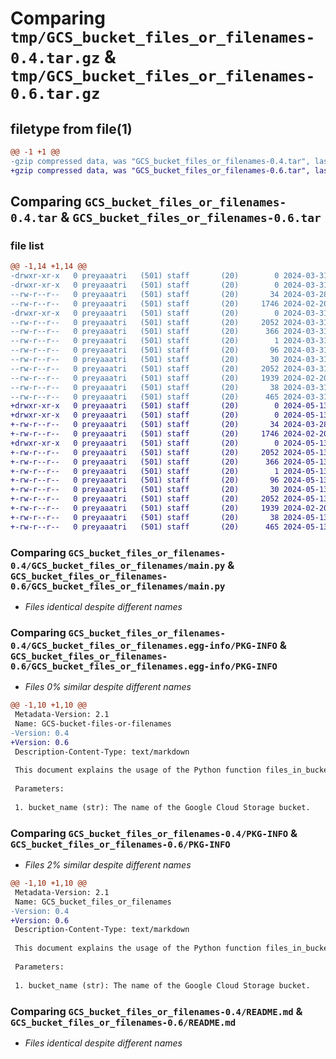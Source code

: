 # Comparing `tmp/GCS_bucket_files_or_filenames-0.4.tar.gz` & `tmp/GCS_bucket_files_or_filenames-0.6.tar.gz`

## filetype from file(1)

```diff
@@ -1 +1 @@
-gzip compressed data, was "GCS_bucket_files_or_filenames-0.4.tar", last modified: Sun Mar 31 20:32:45 2024, max compression
+gzip compressed data, was "GCS_bucket_files_or_filenames-0.6.tar", last modified: Mon May 13 03:00:14 2024, max compression
```

## Comparing `GCS_bucket_files_or_filenames-0.4.tar` & `GCS_bucket_files_or_filenames-0.6.tar`

### file list

```diff
@@ -1,14 +1,14 @@
-drwxr-xr-x   0 preyaaatri   (501) staff       (20)        0 2024-03-31 20:32:45.353442 GCS_bucket_files_or_filenames-0.4/
-drwxr-xr-x   0 preyaaatri   (501) staff       (20)        0 2024-03-31 20:32:45.352457 GCS_bucket_files_or_filenames-0.4/GCS_bucket_files_or_filenames/
--rw-r--r--   0 preyaaatri   (501) staff       (20)       34 2024-03-28 02:25:21.000000 GCS_bucket_files_or_filenames-0.4/GCS_bucket_files_or_filenames/__init__.py
--rw-r--r--   0 preyaaatri   (501) staff       (20)     1746 2024-02-20 17:18:40.000000 GCS_bucket_files_or_filenames-0.4/GCS_bucket_files_or_filenames/main.py
-drwxr-xr-x   0 preyaaatri   (501) staff       (20)        0 2024-03-31 20:32:45.353162 GCS_bucket_files_or_filenames-0.4/GCS_bucket_files_or_filenames.egg-info/
--rw-r--r--   0 preyaaatri   (501) staff       (20)     2052 2024-03-31 20:32:45.000000 GCS_bucket_files_or_filenames-0.4/GCS_bucket_files_or_filenames.egg-info/PKG-INFO
--rw-r--r--   0 preyaaatri   (501) staff       (20)      366 2024-03-31 20:32:45.000000 GCS_bucket_files_or_filenames-0.4/GCS_bucket_files_or_filenames.egg-info/SOURCES.txt
--rw-r--r--   0 preyaaatri   (501) staff       (20)        1 2024-03-31 20:32:45.000000 GCS_bucket_files_or_filenames-0.4/GCS_bucket_files_or_filenames.egg-info/dependency_links.txt
--rw-r--r--   0 preyaaatri   (501) staff       (20)       96 2024-03-31 20:32:45.000000 GCS_bucket_files_or_filenames-0.4/GCS_bucket_files_or_filenames.egg-info/entry_points.txt
--rw-r--r--   0 preyaaatri   (501) staff       (20)       30 2024-03-31 20:32:45.000000 GCS_bucket_files_or_filenames-0.4/GCS_bucket_files_or_filenames.egg-info/top_level.txt
--rw-r--r--   0 preyaaatri   (501) staff       (20)     2052 2024-03-31 20:32:45.353320 GCS_bucket_files_or_filenames-0.4/PKG-INFO
--rw-r--r--   0 preyaaatri   (501) staff       (20)     1939 2024-02-20 20:18:04.000000 GCS_bucket_files_or_filenames-0.4/README.md
--rw-r--r--   0 preyaaatri   (501) staff       (20)       38 2024-03-31 20:32:45.353478 GCS_bucket_files_or_filenames-0.4/setup.cfg
--rw-r--r--   0 preyaaatri   (501) staff       (20)      465 2024-03-31 20:32:01.000000 GCS_bucket_files_or_filenames-0.4/setup.py
+drwxr-xr-x   0 preyaaatri   (501) staff       (20)        0 2024-05-13 03:00:14.349738 GCS_bucket_files_or_filenames-0.6/
+drwxr-xr-x   0 preyaaatri   (501) staff       (20)        0 2024-05-13 03:00:14.348790 GCS_bucket_files_or_filenames-0.6/GCS_bucket_files_or_filenames/
+-rw-r--r--   0 preyaaatri   (501) staff       (20)       34 2024-03-28 02:25:21.000000 GCS_bucket_files_or_filenames-0.6/GCS_bucket_files_or_filenames/__init__.py
+-rw-r--r--   0 preyaaatri   (501) staff       (20)     1746 2024-02-20 17:18:40.000000 GCS_bucket_files_or_filenames-0.6/GCS_bucket_files_or_filenames/main.py
+drwxr-xr-x   0 preyaaatri   (501) staff       (20)        0 2024-05-13 03:00:14.349470 GCS_bucket_files_or_filenames-0.6/GCS_bucket_files_or_filenames.egg-info/
+-rw-r--r--   0 preyaaatri   (501) staff       (20)     2052 2024-05-13 03:00:14.000000 GCS_bucket_files_or_filenames-0.6/GCS_bucket_files_or_filenames.egg-info/PKG-INFO
+-rw-r--r--   0 preyaaatri   (501) staff       (20)      366 2024-05-13 03:00:14.000000 GCS_bucket_files_or_filenames-0.6/GCS_bucket_files_or_filenames.egg-info/SOURCES.txt
+-rw-r--r--   0 preyaaatri   (501) staff       (20)        1 2024-05-13 03:00:14.000000 GCS_bucket_files_or_filenames-0.6/GCS_bucket_files_or_filenames.egg-info/dependency_links.txt
+-rw-r--r--   0 preyaaatri   (501) staff       (20)       96 2024-05-13 03:00:14.000000 GCS_bucket_files_or_filenames-0.6/GCS_bucket_files_or_filenames.egg-info/entry_points.txt
+-rw-r--r--   0 preyaaatri   (501) staff       (20)       30 2024-05-13 03:00:14.000000 GCS_bucket_files_or_filenames-0.6/GCS_bucket_files_or_filenames.egg-info/top_level.txt
+-rw-r--r--   0 preyaaatri   (501) staff       (20)     2052 2024-05-13 03:00:14.349625 GCS_bucket_files_or_filenames-0.6/PKG-INFO
+-rw-r--r--   0 preyaaatri   (501) staff       (20)     1939 2024-02-20 20:18:04.000000 GCS_bucket_files_or_filenames-0.6/README.md
+-rw-r--r--   0 preyaaatri   (501) staff       (20)       38 2024-05-13 03:00:14.349772 GCS_bucket_files_or_filenames-0.6/setup.cfg
+-rw-r--r--   0 preyaaatri   (501) staff       (20)      465 2024-05-13 02:59:54.000000 GCS_bucket_files_or_filenames-0.6/setup.py
```

### Comparing `GCS_bucket_files_or_filenames-0.4/GCS_bucket_files_or_filenames/main.py` & `GCS_bucket_files_or_filenames-0.6/GCS_bucket_files_or_filenames/main.py`

 * *Files identical despite different names*

### Comparing `GCS_bucket_files_or_filenames-0.4/GCS_bucket_files_or_filenames.egg-info/PKG-INFO` & `GCS_bucket_files_or_filenames-0.6/GCS_bucket_files_or_filenames.egg-info/PKG-INFO`

 * *Files 0% similar despite different names*

```diff
@@ -1,10 +1,10 @@
 Metadata-Version: 2.1
 Name: GCS-bucket-files-or-filenames
-Version: 0.4
+Version: 0.6
 Description-Content-Type: text/markdown
 
 This document explains the usage of the Python function files_in_bucket, which can be used to list files within a specific folder in a Google Cloud Storage bucket.
 
 Parameters:
 
 1. bucket_name (str): The name of the Google Cloud Storage bucket.
```

### Comparing `GCS_bucket_files_or_filenames-0.4/PKG-INFO` & `GCS_bucket_files_or_filenames-0.6/PKG-INFO`

 * *Files 2% similar despite different names*

```diff
@@ -1,10 +1,10 @@
 Metadata-Version: 2.1
 Name: GCS_bucket_files_or_filenames
-Version: 0.4
+Version: 0.6
 Description-Content-Type: text/markdown
 
 This document explains the usage of the Python function files_in_bucket, which can be used to list files within a specific folder in a Google Cloud Storage bucket.
 
 Parameters:
 
 1. bucket_name (str): The name of the Google Cloud Storage bucket.
```

### Comparing `GCS_bucket_files_or_filenames-0.4/README.md` & `GCS_bucket_files_or_filenames-0.6/README.md`

 * *Files identical despite different names*

